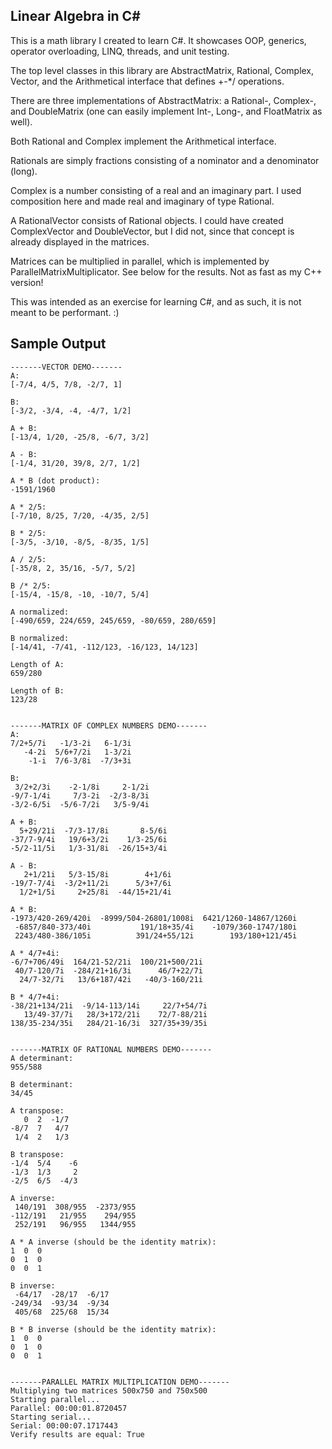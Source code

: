 ﻿## Linear Algebra in C#

This is a math library I created to learn C#. It showcases OOP, generics, operator overloading, LINQ, threads, and unit testing.

The top level classes in this library are AbstractMatrix, Rational, Complex, Vector, and the Arithmetical interface that defines +-*/ operations.

There are three implementations of AbstractMatrix: a Rational-, Complex-, and DoubleMatrix (one can easily implement Int-, Long-, and FloatMatrix as well).

Both Rational and Complex implement the Arithmetical interface.

Rationals are simply fractions consisting of a nominator and a denominator (long).

Complex is a number consisting of a real and an imaginary part. I used composition here and made real and imaginary of type Rational. 

A RationalVector consists of Rational objects. I could have created ComplexVector and DoubleVector, but I did not, since that concept is already displayed in the matrices.

Matrices can be multiplied in parallel, which is implemented by ParallelMatrixMultiplicator. See below for the results. Not as fast as my C++ version!

This was intended as an exercise for learning C#, and as such, it is not meant to be performant. :)


## Sample Output

```
-------VECTOR DEMO-------
A:
[-7/4, 4/5, 7/8, -2/7, 1]

B:
[-3/2, -3/4, -4, -4/7, 1/2]

A + B:
[-13/4, 1/20, -25/8, -6/7, 3/2]

A - B:
[-1/4, 31/20, 39/8, 2/7, 1/2]

A * B (dot product):
-1591/1960

A * 2/5:
[-7/10, 8/25, 7/20, -4/35, 2/5]

B * 2/5:
[-3/5, -3/10, -8/5, -8/35, 1/5]

A / 2/5:
[-35/8, 2, 35/16, -5/7, 5/2]

B /* 2/5:
[-15/4, -15/8, -10, -10/7, 5/4]

A normalized:
[-490/659, 224/659, 245/659, -80/659, 280/659]

B normalized:
[-14/41, -7/41, -112/123, -16/123, 14/123]

Length of A:
659/280

Length of B:
123/28


-------MATRIX OF COMPLEX NUMBERS DEMO-------
A:
7/2+5/7i   -1/3-2i   6-1/3i
   -4-2i  5/6+7/2i   1-3/2i
    -1-i  7/6-3/8i  -7/3+3i

B:
 3/2+2/3i    -2-1/8i     2-1/2i
-9/7-1/4i     7/3-2i  -2/3-8/3i
-3/2-6/5i  -5/6-7/2i   3/5-9/4i

A + B:
  5+29/21i  -7/3-17/8i       8-5/6i
-37/7-9/4i   19/6+3/2i    1/3-25/6i
-5/2-11/5i   1/3-31/8i  -26/15+3/4i

A - B:
   2+1/21i   5/3-15/8i        4+1/6i
-19/7-7/4i  -3/2+11/2i      5/3+7/6i
  1/2+1/5i     2+25/8i  -44/15+21/4i

A * B:
-1973/420-269/420i  -8999/504-26801/1008i  6421/1260-14867/1260i
 -6857/840-373/40i           191/18+35/4i    -1079/360-1747/180i
 2243/480-386/105i          391/24+55/12i        193/180+121/45i

A * 4/7+4i:
-6/7+706/49i  164/21-52/21i  100/21+500/21i
 40/7-120/7i  -284/21+16/3i      46/7+22/7i
  24/7-32/7i   13/6+187/42i   -40/3-160/21i

B * 4/7+4i:
-38/21+134/21i  -9/14-113/14i     22/7+54/7i
   13/49-37/7i   28/3+172/21i    72/7-88/21i
138/35-234/35i   284/21-16/3i  327/35+39/35i


-------MATRIX OF RATIONAL NUMBERS DEMO-------
A determinant:
955/588

B determinant:
34/45

A transpose:
   0  2  -1/7
-8/7  7   4/7
 1/4  2   1/3

B transpose:
-1/4  5/4    -6
-1/3  1/3     2
-2/5  6/5  -4/3

A inverse:
 140/191  308/955  -2373/955
-112/191   21/955    294/955
 252/191   96/955   1344/955

A * A inverse (should be the identity matrix):
1  0  0
0  1  0
0  0  1

B inverse:
 -64/17  -28/17  -6/17
-249/34  -93/34  -9/34
 405/68  225/68  15/34

B * B inverse (should be the identity matrix):
1  0  0
0  1  0
0  0  1


-------PARALLEL MATRIX MULTIPLICATION DEMO-------
Multiplying two matrices 500x750 and 750x500
Starting parallel...
Parallel: 00:00:01.8720457
Starting serial...
Serial: 00:00:07.1717443
Verify results are equal: True
```